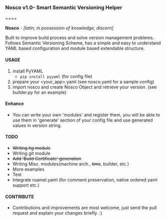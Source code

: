 ### Nosco v1.0- Smart Semantic Versioning Helper
====

**Nosco** - _[latin; in possession of knowledge, discern]_

Built to improve build process and solve version management problems. Follows Semantic Versioning
Scheme, has a simple and easy to understand YAML based configuration and module based extendable
structure.


#### USAGE
1. install PyYAML
    - `pip install pyyaml` (for config file)
2. prepare your \<your\_app\>.yaml  (see nosco.yaml for a sample config)
3. import nosco and create Nosco Object and retrieve your version. (see builder.py for an example)


#### Enhance
* You can write your own 'modules' and register them, you will be able to use them in 'generate' section of your config file and use generated values in version string.

#### TODO
- ~~Writing hg module~~
- Writing git module
- ~~Add 'Build Certificate' generation~~
- Writing Misc. modules(machine arch., ~~time~~, builder, etc.)
- More examples
- Test
- Integrate ruamel.yaml (for comment preservation, native ordered yaml support etc.)


#### CONTRIBUTE
- Contributions and improvements are most welcome, just send the pull request and explain your changes briefly. :)
